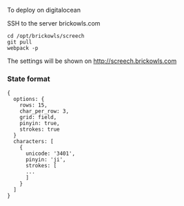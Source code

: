 To deploy on digitalocean

SSH to the server brickowls.com

```
cd /opt/brickowls/screech
git pull
webpack -p
```

The settings will be shown on http://screech.brickowls.com

### State format
```
{
  options: {
    rows: 15,
    char_per_row: 3,
    grid: field, 
    pinyin: true,
    strokes: true
  }
  characters: [
    {
      unicode: '3401',
      pinyin: 'ji',
      strokes: [
      ...
      ]
    }
  ]  
}
```
